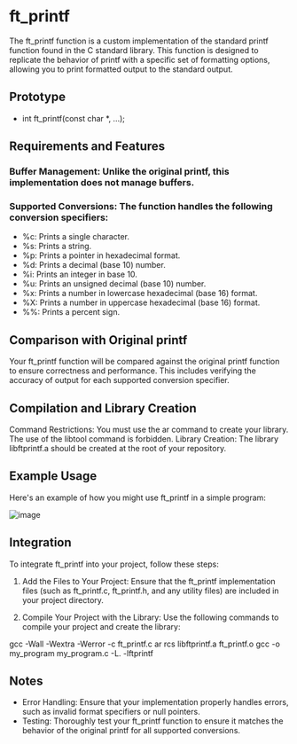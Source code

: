 # ft_printf

The ft_printf function is a custom implementation of the standard printf function found in the C standard library. This function is designed to replicate the behavior of printf with a specific set of formatting options, allowing you to print formatted output to the standard output.

## Prototype

* int ft_printf(const char *, ...);

## Requirements and Features
### Buffer Management: Unlike the original printf, this implementation does not manage buffers.
### Supported Conversions: The function handles the following conversion specifiers:
* %c: Prints a single character.
* %s: Prints a string.
* %p: Prints a pointer in hexadecimal format.
* %d: Prints a decimal (base 10) number.
* %i: Prints an integer in base 10.
* %u: Prints an unsigned decimal (base 10) number.
* %x: Prints a number in lowercase hexadecimal (base 16) format.
* %X: Prints a number in uppercase hexadecimal (base 16) format.
* %%: Prints a percent sign.

## Comparison with Original printf
Your ft_printf function will be compared against the original printf function to ensure correctness and performance. This includes verifying the accuracy of output for each supported conversion specifier.

## Compilation and Library Creation
Command Restrictions: You must use the ar command to create your library. The use of the libtool command is forbidden.
Library Creation: The library libftprintf.a should be created at the root of your repository.

## Example Usage
Here's an example of how you might use ft_printf in a simple program:

![image](https://github.com/user-attachments/assets/b60a79f6-572d-4b55-9ef6-62c17692ab9f)


## Integration
To integrate ft_printf into your project, follow these steps:

1. Add the Files to Your Project:
Ensure that the ft_printf implementation files (such as ft_printf.c, ft_printf.h, and any utility files) are included in your project directory.

2. Compile Your Project with the Library:
Use the following commands to compile your project and create the library:


gcc -Wall -Wextra -Werror -c ft_printf.c
ar rcs libftprintf.a ft_printf.o
gcc -o my_program my_program.c -L. -lftprintf

## Notes
* Error Handling: Ensure that your implementation properly handles errors, such as invalid format specifiers or null pointers.
* Testing: Thoroughly test your ft_printf function to ensure it matches the behavior of the original printf for all supported conversions.
